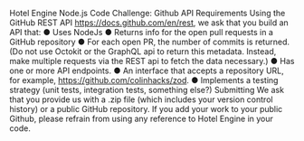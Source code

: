 Hotel Engine Node.js Code Challenge: Github API
Requirements
Using the GitHub REST API <https://docs.github.com/en/rest>, we ask that you build an API that:
● Uses NodeJs
● Returns info for the open pull requests in a GitHub repository
● For each open PR, the number of commits is returned. (Do not use Octokit or the
GraphQL api to return this metadata. Instead, make multiple requests via the
REST api to fetch the data necessary.)
● Has one or more API endpoints.
● An interface that accepts a repository URL, for example,
<https://github.com/colinhacks/zod>.
● Implements a testing strategy (unit tests, integration tests, something else?)
Submitting
We ask that you provide us with a .zip file (which includes your version control history) or a public GitHub repository. If you add your work to your public Github, please refrain from using any reference to Hotel Engine in your code.